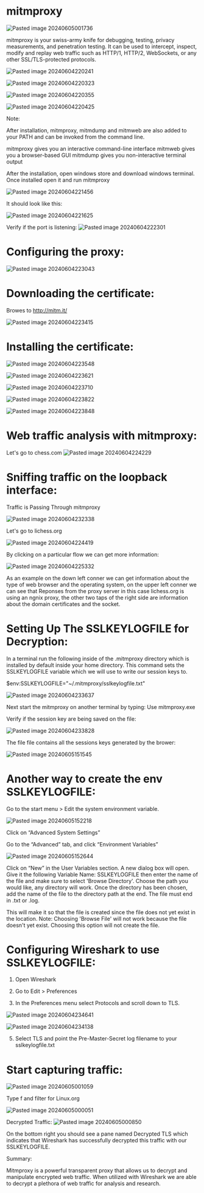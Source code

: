 # mitmproxy

![Pasted image 20240605001736](https://github.com/lm3nitro/Projects/assets/55665256/c8be1c54-5f9c-44ea-bc83-74d7b5fcde2a)



mitmproxy is your swiss-army knife for debugging, testing, privacy measurements, and penetration testing. It can be used to intercept, inspect, modify and replay web traffic such as HTTP/1, HTTP/2, WebSockets, or any other SSL/TLS-protected protocols.



![Pasted image 20240604220241](https://github.com/lm3nitro/Projects/assets/55665256/177b1031-420c-4cb7-be0d-6952a42d623f)


![Pasted image 20240604220323](https://github.com/lm3nitro/Projects/assets/55665256/beac9a3d-eb9c-4978-a85c-af56d202f770)


![Pasted image 20240604220355](https://github.com/lm3nitro/Projects/assets/55665256/655d588f-2e77-42a6-96df-d81e2d10680b)


![Pasted image 20240604220425](https://github.com/lm3nitro/Projects/assets/55665256/5d07e47a-05d2-4e94-b056-829465e71810)






Note:

 After installation, mitmproxy, mitmdump and mitmweb are also added to your PATH and can be invoked from the command line.
 
mitmproxy gives you an interactive command-line interface
mitmweb gives you a browser-based GUI
mitmdump gives you non-interactive terminal output

 
After the installation, open windows store and download windows terminal. Once installed open it and run mitmproxy




![Pasted image 20240604221456](https://github.com/lm3nitro/Projects/assets/55665256/5af3330a-ffff-4acc-94c3-9a81ef573f6f)




It should look like this:

![Pasted image 20240604221625](https://github.com/lm3nitro/Projects/assets/55665256/15bce69f-41ae-4828-a725-47118d7ef55e)




Verify if the port is listening:
![Pasted image 20240604222301](https://github.com/lm3nitro/Projects/assets/55665256/e4d7b705-1c76-4978-b89d-ef0ab59f8339)






# Configuring the proxy:




![Pasted image 20240604223043](https://github.com/lm3nitro/Projects/assets/55665256/d2d61c24-4d0d-4337-b6a4-77f91aadffad)




# Downloading the certificate:


Browes to http://mitm.it/



![Pasted image 20240604223415](https://github.com/lm3nitro/Projects/assets/55665256/36d24988-8056-4a0d-8a5b-4815546816ff)





# Installing the certificate:
![Pasted image 20240604223548](https://github.com/lm3nitro/Projects/assets/55665256/2d7a2598-f5e5-43d0-82e6-6f8c391a0ed1)




![Pasted image 20240604223621](https://github.com/lm3nitro/Projects/assets/55665256/452f2729-1e14-41b0-8ec5-59828bc34e94)



![Pasted image 20240604223710](https://github.com/lm3nitro/Projects/assets/55665256/31847580-956b-469b-8dd7-9f39deca492f)



![Pasted image 20240604223822](https://github.com/lm3nitro/Projects/assets/55665256/c7c0b38c-1ae9-4766-864a-4ebe86c95cc6)




![Pasted image 20240604223848](https://github.com/lm3nitro/Projects/assets/55665256/d4aab844-cfcc-4ab1-9cdc-2010aade23dd)






# Web traffic analysis with mitmproxy:



Let's go to chess.com
![Pasted image 20240604224229](https://github.com/lm3nitro/Projects/assets/55665256/8d45b525-f19f-4be9-a5a2-0cfd9baa790c)



# Sniffing traffic on the loopback interface:


 Traffic is Passing Through mitmproxy

![Pasted image 20240604232338](https://github.com/lm3nitro/Projects/assets/55665256/059505c3-61b9-41ce-89ae-002373675e06)



Let's go to lichess.org


![Pasted image 20240604224419](https://github.com/lm3nitro/Projects/assets/55665256/9424ea5c-9b45-45a6-a191-d37a920e82ba)



By clicking on a particular flow we can get more information:


![Pasted image 20240604225332](https://github.com/lm3nitro/Projects/assets/55665256/0a752085-63f7-4aaa-9126-9764462b6f41)

As an example on the down left conner we can get information about the type of web browser and the operating system, on the upper left conner we can see that Reponses from the proxy server in this case lichess.org is using an ngnix proxy, the other two taps of the right side are information about the domain certificates and the socket.





# Setting Up The SSLKEYLOGFILE for Decryption:



In a terminal run the following inside of the .mitmproxy directory which is installed by default inside your home directory. This command sets the SSLKEYLOGFILE variable which we will use to write our session keys to.


$env:SSLKEYLOGFILE="~/.mitmproxy/sslkeylogfile.txt"



![Pasted image 20240604233637](https://github.com/lm3nitro/Projects/assets/55665256/e54841fa-5216-460d-a345-8cbf4f1f88dd)


Next start the mitmproxy on another terminal by typing: Use mitmproxy.exe


Verify if the session key are being saved on the file:

![Pasted image 20240604233828](https://github.com/lm3nitro/Projects/assets/55665256/0bb64c25-b606-4b5d-a7c0-210354d9d0d9)


The file file contains all the sessions keys generated by the brower:


![Pasted image 20240605151545](https://github.com/lm3nitro/Projects/assets/55665256/6494ee84-7d86-45e9-ae34-9609fe83542f)





# Another way to create the env SSLKEYLOGFILE:


Go to the start menu > Edit the system environment variable.


![Pasted image 20240605152218](https://github.com/lm3nitro/Projects/assets/55665256/531758d7-bb11-4c61-9a41-de0c3bf74d44)


Click on “Advanced System Settings”

Go to the “Advanced” tab, and click “Environment Variables”

![Pasted image 20240605152644](https://github.com/lm3nitro/Projects/assets/55665256/21d652d0-ebb6-4419-a962-569b6a5151c8)



 Click on “New” in the User Variables section. A new dialog box will open.  Give it the following Variable Name: SSLKEYLOGFILE then enter the name of the file and make sure to select 'Browse Directory'. Choose the path you would like, any directory will work. Once the directory has been chosen, add the name of the file to the directory path at the end. The file must end in .txt or .log.

 This will make it so that the file is created since the file does not yet exist in the location. 
Note: Choosing 'Browse File' will not work because the file doesn't yet exist. Choosing this option will not create the file. 

# Configuring Wireshark to use SSLKEYLOGFILE:


1. Open Wireshark

2. Go to Edit > Preferences

3. In the Preferences menu select Protocols and scroll down to TLS.



![Pasted image 20240604234641](https://github.com/lm3nitro/Projects/assets/55665256/9b715777-0586-4a39-b4bc-fcaf5bed1941)



![Pasted image 20240604234138](https://github.com/lm3nitro/Projects/assets/55665256/0c0ef699-a805-4283-828e-2517f18b2d2c)


5. Select TLS and point the Pre-Master-Secret log filename to your sslkeylogfile.txt


# Start capturing traffic:

![Pasted image 20240605001059](https://github.com/lm3nitro/Projects/assets/55665256/d80f0f2d-beb6-4c1c-a903-b5cb5472ebcf)


Type f and filter for Linux.org

![Pasted image 20240605000051](https://github.com/lm3nitro/Projects/assets/55665256/c3be4c95-2522-441b-9011-dc3146f89e2d)


 Decrypted Traffic:
![Pasted image 20240605000850](https://github.com/lm3nitro/Projects/assets/55665256/ace1abb9-d51e-49a8-9de4-9cdc4957d0cb)




On the bottom right you should  see a pane named Decrypted TLS which indicates that Wireshark has successfully decrypted this traffic with our SSLKEYLOGFILE. 

Summary:


Mitmproxy is a powerful transparent proxy that allows us to decrypt and manipulate encrypted web traffic. When utilized with Wireshark we are able to decrypt a plethora of web traffic for analysis and research.
